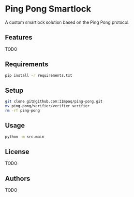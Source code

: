 # Ping Pong Smartlock
A custom smartlock solution based on the Ping Pong protocol.

## Features
TODO

## Requirements
```bash
pip install -r requirements.txt
```

## Setup
```bash
git clone git@github.com:IImpaq/ping-pong.git
mv ping-pong/verifier/verifier verifier
rm -rf ping-pong
```

## Usage
```bash
python -m src.main
```

## License
TODO

## Authors
TODO
